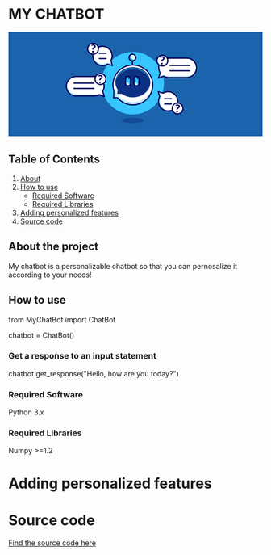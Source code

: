 # MY CHATBOT

![](images/header-chat-box.png)

## Table of Contents
1. [About](#About-the-project)
2. [How to use](#How-to-use)
   * [Required Software](#Required-Software)
   * [Required Libraries](#Required-Libraries)
3. [Adding personalized features](#Adding-personalized-features)
4. [Source code](#Source-code)

## About the project 

My chatbot is a personalizable chatbot so that you can pernosalize it according to your needs! 

## How to use
from MyChatBot import ChatBot

chatbot = ChatBot()

### Get a response to an input statement
chatbot.get_response("Hello, how are you today?")

### Required Software
Python 3.x

### Required Libraries
Numpy >=1.2

# Adding personalized features

# Source code

[Find the source code here](src/code.py)
